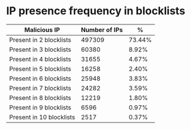 # IP presence frequency in blocklists
| Malicious IP | Number of IPs | % |
|----|----|----|
| Present in 2 blocklists | 497309 | 73.44% |
| Present in 3 blocklists | 60380 | 8.92% |
| Present in 4 blocklists | 31655 | 4.67% |
| Present in 5 blocklists | 16258 | 2.40% |
| Present in 6 blocklists | 25948 | 3.83% |
| Present in 7 blocklists | 24282 | 3.59% |
| Present in 8 blocklists | 12219 | 1.80% |
| Present in 9 blocklists | 6596 | 0.97% |
| Present in 10 blocklists | 2517 | 0.37% |
